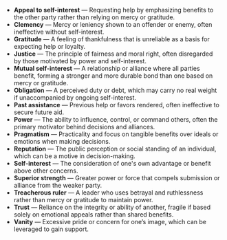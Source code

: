 - **Appeal to self-interest** — Requesting help by emphasizing benefits to the other party rather than relying on mercy or gratitude.  
- **Clemency** — Mercy or leniency shown to an offender or enemy, often ineffective without self-interest.  
- **Gratitude** — A feeling of thankfulness that is unreliable as a basis for expecting help or loyalty.  
- **Justice** — The principle of fairness and moral right, often disregarded by those motivated by power and self-interest.  
- **Mutual self-interest** — A relationship or alliance where all parties benefit, forming a stronger and more durable bond than one based on mercy or gratitude.  
- **Obligation** — A perceived duty or debt, which may carry no real weight if unaccompanied by ongoing self-interest.  
- **Past assistance** — Previous help or favors rendered, often ineffective to secure future aid.  
- **Power** — The ability to influence, control, or command others, often the primary motivator behind decisions and alliances.  
- **Pragmatism** — Practicality and focus on tangible benefits over ideals or emotions when making decisions.  
- **Reputation** — The public perception or social standing of an individual, which can be a motive in decision-making.  
- **Self-interest** — The consideration of one's own advantage or benefit above other concerns.  
- **Superior strength** — Greater power or force that compels submission or alliance from the weaker party.  
- **Treacherous ruler** — A leader who uses betrayal and ruthlessness rather than mercy or gratitude to maintain power.  
- **Trust** — Reliance on the integrity or ability of another, fragile if based solely on emotional appeals rather than shared benefits.  
- **Vanity** — Excessive pride or concern for one’s image, which can be leveraged to gain support.

